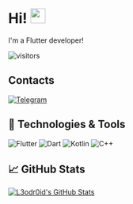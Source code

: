 # Hi! <img src="https://raw.githubusercontent.com/MartinHeinz/MartinHeinz/master/wave.gif" width="30px">
I'm a Flutter developer!

![visitors](https://visitor-badge.glitch.me/badge?page_id=l3odr0id.l3odr0id)

## Contacts
[![Telegram](https://img.shields.io/badge/-Telegram-090909?style=for-the-badge&logo=telegram&logoColor=27A0D9)](https://t.me/l3odr0id)

## 🔧 Technologies & Tools
<!--![Linux](https://img.shields.io/badge/OS-Linux-informational?style=flat&logo=linux&logoColor=white&color=2bbc8a)-->
![Flutter](https://img.shields.io/badge/Tools-Flutter-informational?style=flat&logo=flutter&logoColor=white&color=2bbc8a)
![Dart](https://img.shields.io/badge/Code-Dart-informational?style=flat&logo=dart&logoColor=white&color=2bbc8a)
![Kotlin](https://img.shields.io/badge/Code-Kotlin-informational?style=flat&logo=Kotlin&logoColor=white&color=2bbc8a)
![C++](https://img.shields.io/badge/Code-C++-informational?style=flat&logo=C%2b%2b&&logoColor=white&color=2bbc8a)
<!--![](https://img.shields.io/badge/Tools-Docker-informational?style=flat&logo=docker&logoColor=white&color=2bbc8a)-->

<!--![](https://img.shields.io/badge/Editor-Intellij_idea-informational?style=flat&logo=android-studio&logoColor=white&color=2bbc8a)-->

<!-- ## 💼 Projects

### Foxtrot
In [Hivemind](https://github.com/H1veMind) we mobile game with unique gameplay. [Google Play](https://play.google.com/store/apps/details?id=com.hivemind.Foxtrot)

### Attempt games
There are some simple games on Unity, that i 
-->

## &#x1f4c8; GitHub Stats

<a href="https://github.com/L3odr0id/L3odr0id">
  <img align="center" src="https://github-readme-stats.vercel.app/api?username=L3odr0id&show_icons=true&line_height=27&count_private=true&title_color=ffffff&text_color=c9cacc&icon_color=2bbc8a&bg_color=1d1f21" alt="L3odr0id's GitHub Stats" />
</a>
